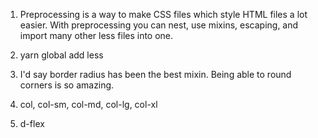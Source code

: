 1. Preprocessing is a way to make CSS files which style HTML files a lot easier.  With preprocessing you can nest, use mixins, escaping, and import many other less files into one.

2. yarn global add less

3. I'd say border radius has been the best mixin.  Being able to round corners is so amazing.

4. col, col-sm, col-md, col-lg, col-xl

5. d-flex